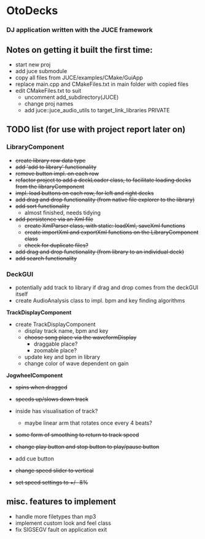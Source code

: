 # OtoDecks

### DJ application written with the JUCE framework

## Notes on getting it built the first time:
- start new proj
- add juce submodule
- copy all files from JUCE/examples/CMake/GuiApp
- replace main.cpp and CMakeFiles.txt in main folder with copied files
- edit CMakeFiles.txt to suit 
  - uncomment add_subdirectory(JUCE)
  - change proj names
  - add juce::juce_audio_utils to target_link_libraries PRIVATE

## TODO list (for use with project report later on)

### LibraryComponent
- ~~create library row data type~~
- ~~add 'add to library' functionality~~
- ~~remove button impl. on each row~~
- ~~refactor project to add a deckLoader class, to facilitate loading decks from the libraryComponent~~
- ~~impl. load buttons on each row, for left and right decks~~
- ~~add drag and drop functionality (from native file explorer to the library)~~
- ~~add sort functionality~~
  - almost finished, needs tidying
- ~~add persistence via an Xml file~~
  - ~~create XmlParser class, with static: loadXml, saveXml functions~~ 
  - ~~create importXml and exportXml functions on the LibraryComponent class~~
  - ~~check for duplicate files?~~
- ~~add drag and drop functionality (from library to an individual deck)~~
- ~~add search functionality~~

### DeckGUI
- potentially add track to library if drag and drop comes from the deckGUI itself
- create AudioAnalysis class to impl. bpm and key finding algorithms

**TrackDisplayComponent**
- create TrackDisplayComponent
  - display track name, bpm and key
  - ~~choose song place via the waveformDisplay~~
    - draggable place?
    - zoomable place?
  - update key and bpm in library
  - change color of wave dependent on gain

**JogwheelComponent**
- ~~spins when dragged~~
- ~~speeds up/slows down track~~
- inside has visualisation of track?
  - maybe linear arm that rotates once every 4 beats?
- ~~some form of smoothing to return to track speed~~

- ~~change play button and stop button to play/pause button~~
- add cue button
- ~~change speed slider to vertical~~
- ~~set speed settings to +/- 8%~~

## misc. features to implement
- handle more filetypes than mp3
- implement custom look and feel class
- fix SIGSEGV fault on application exit
